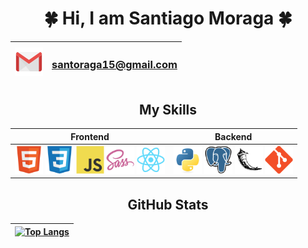 <h1 align="center">🍀 Hi, I am Santiago Moraga 🍀</h1>

<div align="center">

| ![EMAIL](./assets/icons8-gmail-45.png) | <h3 align="center">santoraga15@gmail.com</h3> |
| - | - |

</div>

<h2 align="center">My Skills</h2>

<div align="center">

| Frontend | Backend |
| - | - |
| <img src="https://raw.githubusercontent.com/devicons/devicon/master/icons/html5/html5-original.svg" width="45"/> <img src="https://raw.githubusercontent.com/devicons/devicon/master/icons/css3/css3-original.svg" width="45"/> <img src="https://raw.githubusercontent.com/devicons/devicon/master/icons/javascript/javascript-original.svg" width="45"/> <img src="https://raw.githubusercontent.com/devicons/devicon/master/icons/sass/sass-original.svg" width="45"/> <img src="https://raw.githubusercontent.com/devicons/devicon/master/icons/react/react-original.svg" width="45"/> | <img src="https://raw.githubusercontent.com/devicons/devicon/master/icons/python/python-original.svg" width="45"/> <img src="https://raw.githubusercontent.com/devicons/devicon/master/icons/postgresql/postgresql-original.svg" width="45"/> <img src="https://raw.githubusercontent.com/devicons/devicon/master/icons/flask/flask-original.svg" width="45"/> <img src="https://raw.githubusercontent.com/devicons/devicon/master/icons/git/git-original.svg" width="45"/> |

</div>
    
<h2 align="center">GitHub Stats</h2>

<div align="center">

| [![Top Langs](https://github-readme-stats.vercel.app/api/top-langs/?username=Remy349&layout=compact&langs_count=4)](https://github.com/anuraghazra/github-readme-stats) |
| ------------- |

</div>
